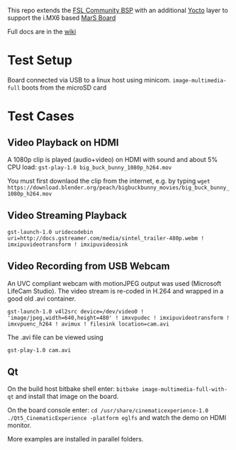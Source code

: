 This repo extends the [FSL Community BSP](https://github.com/Freescale/fsl-community-bsp-platform)
with an additional [Yocto](https://www.yoctoproject.org/) layer to support the i.MX6 based [MarS Board](http://www.embest-tech.com/shop/star/marsboard.html)

Full docs are in the [wiki](https://github.com/FrankBau/meta-marsboard-bsp/wiki)


Test Setup
==========
Board connected via USB to a linux host using minicom.
`image-multimedia-full` boots from the microSD card

Test Cases
==========

Video Playback on HDMI
----------------------
A 1080p clip is played (audio+video) on HDMI with sound and about 5% CPU load:
`gst-play-1.0 big_buck_bunny_1080p_h264.mov`

You must first downlaod the clip from the internet, e.g. by typing
`wget https://download.blender.org/peach/bigbuckbunny_movies/big_buck_bunny_1080p_h264.mov`


Video Streaming Playback
------------------------
`gst-launch-1.0 uridecodebin uri=http://docs.gstreamer.com/media/sintel_trailer-480p.webm ! imxipuvideotransform ! imxipuvideosink`

 
Video Recording from USB Webcam
-------------------------------
An UVC compliant webcam with motionJPEG output was used (Microsoft LifeCam Studio).
The video stream is re-coded in H.264 and wrapped in a good old .avi container.

`gst-launch-1.0 v4l2src device=/dev/video0 ! 'image/jpeg,width=640,height=480' ! imxvpudec ! imxipuvideotransform ! imxvpuenc_h264 ! avimux ! filesink location=cam.avi`

The .avi file can be viewed using 

`gst-play-1.0 cam.avi`

Qt
--
On the build host bitbake shell enter:
`bitbake image-multimedia-full-with-qt` 
and install that image on the board.

On the board console enter:
`cd /usr/share/cinematicexperience-1.0`
`./Qt5_CinematicExperience -platform eglfs`
and watch the demo on HDMI monitor.

More examples are installed in parallel folders.






